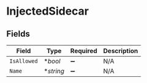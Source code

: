 # InjectedSidecar


## Fields

| Field              | Type               | Required           | Description        |
| ------------------ | ------------------ | ------------------ | ------------------ |
| `IsAllowed`        | **bool*            | :heavy_minus_sign: | N/A                |
| `Name`             | **string*          | :heavy_minus_sign: | N/A                |